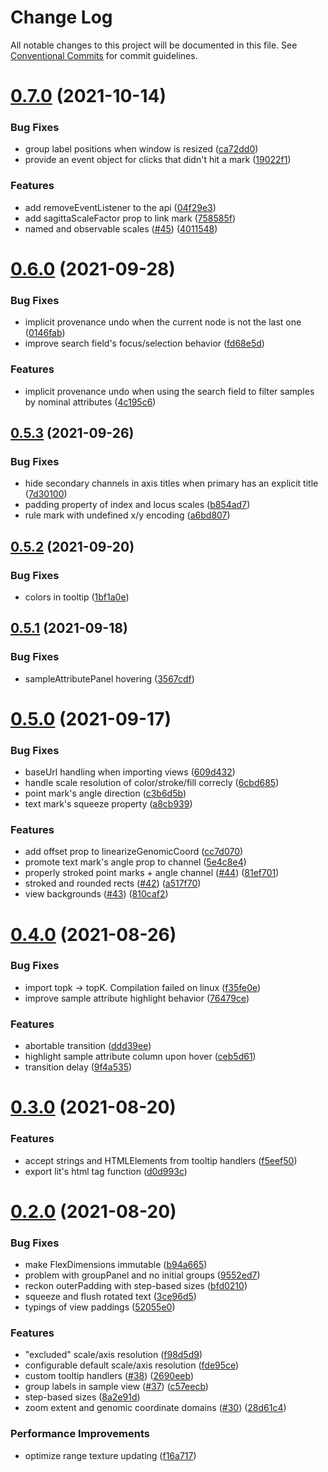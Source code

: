 # Change Log

All notable changes to this project will be documented in this file.
See [Conventional Commits](https://conventionalcommits.org) for commit guidelines.

# [0.7.0](https://github.com/tuner/genome-spy/compare/v0.6.0...v0.7.0) (2021-10-14)


### Bug Fixes

* group label positions when window is resized ([ca72dd0](https://github.com/tuner/genome-spy/commit/ca72dd0c6bb61232467f36be203bda57095b7c45))
* provide an event object for clicks that didn't hit a mark ([19022f1](https://github.com/tuner/genome-spy/commit/19022f1379b8e42d97b4e6051f04c6726b40778f))


### Features

* add removeEventListener to the api ([04f29e3](https://github.com/tuner/genome-spy/commit/04f29e3242b0a4ef80a3e50696141d888d78c75a))
* add sagittaScaleFactor prop to link mark ([758585f](https://github.com/tuner/genome-spy/commit/758585f474c93fef81abfef687a32ea677b80a37))
* named and observable scales ([#45](https://github.com/tuner/genome-spy/issues/45)) ([4011548](https://github.com/tuner/genome-spy/commit/4011548ff43c9562d434328172cdb335909e43a2))





# [0.6.0](https://github.com/tuner/genome-spy/compare/v0.5.3...v0.6.0) (2021-09-28)


### Bug Fixes

* implicit provenance undo when the current node is not the last one ([0146fab](https://github.com/tuner/genome-spy/commit/0146fab72459def5b4c99682a35c95746ee44f88))
* improve search field's focus/selection behavior ([fd68e5d](https://github.com/tuner/genome-spy/commit/fd68e5dffa13139ad614e595a585c299fc34b165))


### Features

* implicit provenance undo when using the search field to filter samples by nominal attributes ([4c195c6](https://github.com/tuner/genome-spy/commit/4c195c6264fe84da15aa47d763471135cae37d54))





## [0.5.3](https://github.com/tuner/genome-spy/compare/v0.5.2...v0.5.3) (2021-09-26)


### Bug Fixes

* hide secondary channels in axis titles when primary has an explicit title ([7d30100](https://github.com/tuner/genome-spy/commit/7d30100c2aa711facf69737156469a300b1c846d))
* padding property of index and locus scales ([b854ad7](https://github.com/tuner/genome-spy/commit/b854ad7c7f127e0c3eb65c7e7e440fd1eff1feae))
* rule mark with undefined x/y encoding ([a6bd807](https://github.com/tuner/genome-spy/commit/a6bd8070825116983c62ade259e2cb1a9088a822))





## [0.5.2](https://github.com/tuner/genome-spy/compare/v0.5.1...v0.5.2) (2021-09-20)


### Bug Fixes

* colors in tooltip ([1bf1a0e](https://github.com/tuner/genome-spy/commit/1bf1a0ea3fb4b415e454c681d42b59ac00e25fbf))





## [0.5.1](https://github.com/tuner/genome-spy/compare/v0.5.0...v0.5.1) (2021-09-18)


### Bug Fixes

* sampleAttributePanel hovering ([3567cdf](https://github.com/tuner/genome-spy/commit/3567cdf8788214006b9cf5cb44e499744d9d02b3))





# [0.5.0](https://github.com/tuner/genome-spy/compare/v0.4.0...v0.5.0) (2021-09-17)


### Bug Fixes

* baseUrl handling when importing views ([609d432](https://github.com/tuner/genome-spy/commit/609d43246cc475cf727e7c61ff9f42f41ce62e3e))
* handle scale resolution of color/stroke/fill correcly ([6cbd685](https://github.com/tuner/genome-spy/commit/6cbd685b25f756322d43ec0e927f052782eb91d6))
* point mark's angle direction ([c3b6d5b](https://github.com/tuner/genome-spy/commit/c3b6d5b58abe97bc26445584c4f606136d6a4606))
* text mark's squeeze property ([a8cb939](https://github.com/tuner/genome-spy/commit/a8cb9393a16da586ac85d09aafc9d8bd8385d102))


### Features

* add offset prop to linearizeGenomicCoord ([cc7d070](https://github.com/tuner/genome-spy/commit/cc7d0701670e4458bb8fb75f533c2a048d28eb45))
* promote text mark's angle prop to channel ([5e4c8e4](https://github.com/tuner/genome-spy/commit/5e4c8e44e1734fcd82f73d3e5462cfa0d79a1010))
* properly stroked point marks + angle channel ([#44](https://github.com/tuner/genome-spy/issues/44)) ([81ef701](https://github.com/tuner/genome-spy/commit/81ef701dc35b37b611626bf3f3e89220016bbb26))
* stroked and rounded rects ([#42](https://github.com/tuner/genome-spy/issues/42)) ([a517f70](https://github.com/tuner/genome-spy/commit/a517f7009dc9c3c26b665c65736b6682df592f07))
* view backgrounds ([#43](https://github.com/tuner/genome-spy/issues/43)) ([810caf2](https://github.com/tuner/genome-spy/commit/810caf25db8214ec482ad2ac65360b375cc2b397))





# [0.4.0](https://github.com/tuner/genome-spy/compare/v0.3.0...v0.4.0) (2021-08-26)


### Bug Fixes

* import topk -> topK. Compilation failed on linux ([f35fe0e](https://github.com/tuner/genome-spy/commit/f35fe0ed199d5ce3b4c09c340fc7f04c9c8e12aa))
* improve sample attribute highlight behavior ([76479ce](https://github.com/tuner/genome-spy/commit/76479ce5c92da93c2794fb223dd485d2f458bf25))


### Features

* abortable transition ([ddd39ee](https://github.com/tuner/genome-spy/commit/ddd39eeb240737cd5611bdefaeaf052ecb72f6ca))
* highlight sample attribute column upon hover ([ceb5d61](https://github.com/tuner/genome-spy/commit/ceb5d61be3f0f173c80b0a96c5ac626207ebc73e))
* transition delay ([9f4a535](https://github.com/tuner/genome-spy/commit/9f4a535356a0cf82a255b92a3b0a89affe4a8266))





# [0.3.0](https://github.com/tuner/genome-spy/compare/v0.2.0...v0.3.0) (2021-08-20)

### Features

- accept strings and HTMLElements from tooltip handlers ([f5eef50](https://github.com/tuner/genome-spy/commit/f5eef5020bee8758373d5a2f9247e105f513bcb0))
- export lit's html tag function ([d0d993c](https://github.com/tuner/genome-spy/commit/d0d993c0def00e0077c62071a21c54fb265f2ae0))

# [0.2.0](https://github.com/tuner/genome-spy/compare/v0.1.7...v0.2.0) (2021-08-20)

### Bug Fixes

- make FlexDimensions immutable ([b94a665](https://github.com/tuner/genome-spy/commit/b94a66517fbc9862235e4160192de012c08c1975))
- problem with groupPanel and no initial groups ([9552ed7](https://github.com/tuner/genome-spy/commit/9552ed70db74fbf1a879063e7c3a7268b92053fd))
- reckon outerPadding with step-based sizes ([bfd0210](https://github.com/tuner/genome-spy/commit/bfd0210568942a2b2da4317312b62e0873bb671b))
- squeeze and flush rotated text ([3ce96d5](https://github.com/tuner/genome-spy/commit/3ce96d55ea3dd36562139dbc24bfe4fe964f352b))
- typings of view paddings ([52055e0](https://github.com/tuner/genome-spy/commit/52055e0061c421882ab47ef3d1d986ce08924119))

### Features

- "excluded" scale/axis resolution ([f98d5d9](https://github.com/tuner/genome-spy/commit/f98d5d9cb0aa79ecd934e80f0f5756c3d36afc80))
- configurable default scale/axis resolution ([fde95ce](https://github.com/tuner/genome-spy/commit/fde95cee27158bd2cb8cc39b56582f3eb1574e95))
- custom tooltip handlers ([#38](https://github.com/tuner/genome-spy/issues/38)) ([2690eeb](https://github.com/tuner/genome-spy/commit/2690eeb4d62ad3842e7ef131a40747e89cf1e667))
- group labels in sample view ([#37](https://github.com/tuner/genome-spy/issues/37)) ([c57eecb](https://github.com/tuner/genome-spy/commit/c57eecb137f5943a2c7f1538afd51afb24e94ed7))
- step-based sizes ([8a2e91d](https://github.com/tuner/genome-spy/commit/8a2e91d0acb091442e6efd42aa44e51bf00856a8))
- zoom extent and genomic coordinate domains ([#30](https://github.com/tuner/genome-spy/issues/30)) ([28d61c4](https://github.com/tuner/genome-spy/commit/28d61c4794009a17c631e1d4ff9007b6b2740d26))

### Performance Improvements

- optimize range texture updating ([f16a717](https://github.com/tuner/genome-spy/commit/f16a717b9fbb81e04c59b80898634f2033220576))
